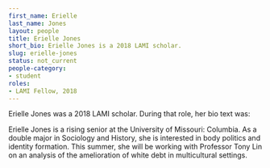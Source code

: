 ```yaml
---
first_name: Erielle
last_name: Jones
layout: people
title: Erielle Jones
short_bio: Erielle Jones is a 2018 LAMI scholar.
slug: erielle-jones
status: not_current
people-category:
- student
roles:
- LAMI Fellow, 2018
---
```

Erielle Jones was a 2018 LAMI scholar. During that role, her bio text was:

Erielle Jones is a rising senior at the University of Missouri: Columbia. As a double major in Sociology and History, she is interested in body politics and identity formation. This summer, she will be working with Professor Tony Lin on an analysis of the amelioration of white debt in multicultural settings.
